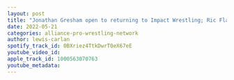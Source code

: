 ```yaml
---
layout: post
title: "Jonathan Gresham open to returning to Impact Wrestling; Ric Flair says it's not about the money"
date: 2022-05-21
categories: alliance-pro-wrestling-network
author: lewis-carlan
spotify_track_id: 0BXriez4TtkDwrT0eX67eE
youtube_video_id: 
apple_track_id: 1000563070763
youtube_metadata: 
---
```

